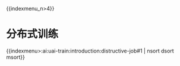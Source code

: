 {{indexmenu_n>4}}

# 分布式训练

{{indexmenu>:ai:uai-train:introduction:distructive-job#1 | nsort dsort msort}}

